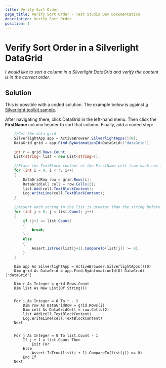 ```yaml
---
title: Verify Sort Order
page_title: Verify Sort Order - Test Studio Dev Documentation
description: Verify Sort Order
position: 1
---
```

# Verify Sort Order in a Silverlight DataGrid

_I would like to sort a column in a Silverlight DataGrid and verify the content is in the correct order._

## Solution

This is possible with a coded solution. The example below is against <a href="http://silverlight.codeplex.com/downloads/get/119862" target="_blank">a Silverlight toolkit sample</a>.

After navigating there, click DataGrid in the left-hand menu. Then click the **FirstName** column header to sort that column. Finally, add a coded step:

````C#
    //Get the data grid.
    SilverlightApp app = ActiveBrowser.SilverlightApps()[0];
    DataGrid grid = app.Find.ByAutomationId<DataGrid>("dataGrid");
    
    int r = grid.Rows.Count;
    List<string> list = new List<string>();
    
    //Place the TextBlock content of the FirstName cell from each row into the string list.
    for (int i = 0; i < r; i++)
    {
        DataGridRow row = grid.Rows[i];
        DataGridCell cell = row.Cells[2];   
        list.Add(cell.TextBlockContent);
        Log.WriteLine(cell.TextBlockContent);
    }
    
    //Assert each string in the list is greater than the string before it.
    for (int j = 0; j < list.Count; j++)
    {
        if (j+1 == list.Count)
        {
            break;
        }
        else
        {
            Assert.IsTrue(list[j+1].CompareTo(list[j]) >= 0);
        }
    }
````
````VB
    Dim app As SilverlightApp = ActiveBrowser.SilverlightApps()(0)
    Dim grid As DataGrid = app.Find.ByAutomationId(Of DataGrid)("dataGrid")
    
    Dim r As Integer = grid.Rows.Count
    Dim list As New List(Of String)()
    

    For i As Integer = 0 To r - 1
        Dim row As DataGridRow = grid.Rows(i)
        Dim cell As DataGridCell = row.Cells(2)
        list.Add(cell.TextBlockContent)
        Log.WriteLine(cell.TextBlockContent)
    Next
    

    For j As Integer = 0 To list.Count - 1
        If j + 1 = list.Count Then
            Exit For
        Else
            Assert.IsTrue(list(j + 1).CompareTo(list(j)) >= 0)
        End If
    Next
````


